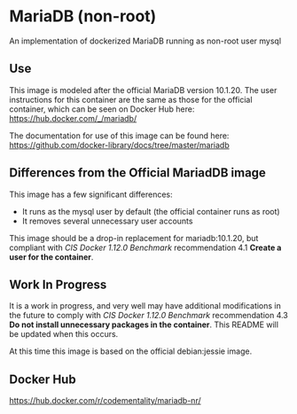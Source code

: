 # MariaDB (non-root)
An implementation of dockerized MariaDB running as non-root user mysql

## Use
This image is modeled after the official MariaDB version 10.1.20.  The user instructions for this container are the same as those for the official container, which can be seen on Docker Hub here:  https://hub.docker.com/_/mariadb/

The documentation for use of this image can be found here:  https://github.com/docker-library/docs/tree/master/mariadb

## Differences from the Official MariadDB image
This image has a few significant differences:

* It runs as the mysql user by default (the official container runs as root)
* It removes several unnecessary user accounts

This image should be a drop-in replacement for mariadb:10.1.20, but compliant with _CIS Docker 1.12.0 Benchmark_ recommendation 4.1 **Create a user for the container**.

## Work In Progress
It is a work in progress, and very well may have additional modifications in the future to comply with _CIS Docker 1.12.0 Benchmark_ recommendation 4.3 **Do not install unnecessary packages in the container**.  This README will be updated when this occurs.

At this time this image is based on the official debian:jessie image.

## Docker Hub
https://hub.docker.com/r/codementality/mariadb-nr/
